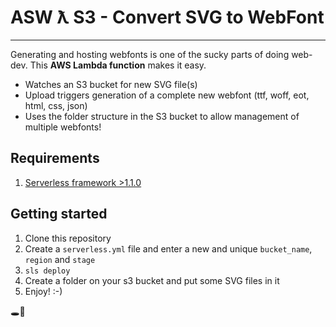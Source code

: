 # ASW ƛ S3 - Convert SVG to WebFont
<hr>

Generating and hosting webfonts is one of the sucky parts of doing web-dev. 
This **AWS Lambda function** makes it easy. 

- Watches an S3 bucket for new SVG file(s)
- Upload triggers generation of a complete new webfont (ttf, woff, eot, html, css, json)
- Uses the folder structure in the S3 bucket to allow management of multiple webfonts!

## Requirements

1. [Serverless framework >1.1.0](https://serverless.com/)

## Getting started

1. Clone this repository
2. Create a `serverless.yml` file and enter a new and unique
   `bucket_name`, `region` and `stage`
3. `sls deploy`
4. Create a folder on your s3 bucket and put some SVG files in it
5. Enjoy! :-)


🕳🐇

